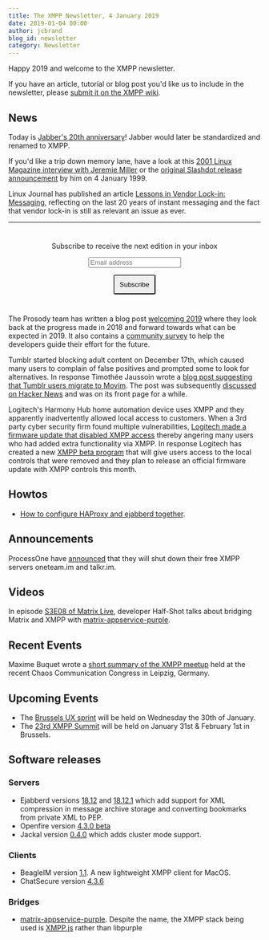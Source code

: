 ```yaml
---
title: The XMPP Newsletter, 4 January 2019
date: 2019-01-04 00:00
author: jcbrand
blog_id: newsletter 
category: Newsletter
---
```


Happy 2019 and welcome to the XMPP newsletter.

If you have an article, tutorial or blog post you'd like us to include in the
newsletter, please [submit it on the XMPP wiki](https://wiki.xmpp.org/web/News_and_Articles_for_the_next_XMPP_Newsletter).

## News

Today is [Jabber's 20th anniversary](https://fr.movim.eu/?blog%2Fdebacle%40movim.eu%2Fhappy-birthday-xmpp-20th-anniversary-of-1st-jabber-server-IBmtu8)!
Jabber would later be standardized and renamed to XMPP.

If you'd like a trip down memory lane, have a look at this [2001 Linux Magazine interview with Jeremie Miller](http://www.linux-mag.com/id/902/)
or the [original Slashdot release announcement](https://slashdot.org/story/99/01/04/1621211/open-real-time-messaging-system) by him on 4 January 1999.

Linux Journal has published an article [Lessons in Vendor Lock-in: Messaging](https://www.linuxjournal.com/content/lessons-vendor-lock-messaging),
reflecting on the last 20 years of instant messaging and 
the fact that vendor lock-in is still as relevant an issue as ever.

---

<form style="padding: 10px; text-align:center; margin-bottom: 30px;"
      action="https://tinyletter.com/xmpp" method="post" target="popupwindow"
      onsubmit="window.open('https://tinyletter.com/xmpp', 'popupwindow',
      'scrollbars=yes,width=800,height=600');return true">
<p><label for="tlemail">Subscribe to receive the next edition in your inbox</label></p>
<p><input type="text" placeholder="Email address" name="email" id="tlemail" /></p>
<input type="hidden" value="1" name="embed"/>
<input type="submit" style="padding: 10px; border-radius: 5%" value="Subscribe" />
</form>

The Prosody team has written a blog post [welcoming 2019](https://blog.prosody.im/welcoming-2019/)
where they look back at the progress made in 2018 and forward towards what can be expected in 2019.
It also contains a [community survey](https://goo.gl/forms/L1AKnTLXjIAfP27W2) to help the developers
guide their effort for the future.

Tumblr started blocking adult content on December 17th, which caused
many users to complain of false positives and prompted some to look for alternatives.
In response Timothée Jaussoin wrote a [blog post suggesting that Tumblr users migrate to Movim](https://nl.movim.eu/?node/pubsub.movim.eu/Movim/hey-tumblr-users-here-is-why-movim-could-be-the-best-platform-to-migrate-to-BpGnsH).
The post was subsequently [discussed on Hacker News](https://news.ycombinator.com/item?id=18601515)
and was on its front page for a while.

Logitech's Harmony Hub home automation device uses XMPP and they
apparently inadvertently allowed local access to customers.
When a 3rd party cyber security firm found multiple vulnerabilities,
[Logitech made a firmware update that disabled XMPP access](https://arstechnica.com/gadgets/2018/12/logitech-firmware-update-breaks-locally-controlled-harmony-hub-systems/)
thereby angering many users who had added extra functionality via XMPP.
In response Logitech has created a new
[XMPP beta program](https://community.logitech.com/s/question/0D55A00008D4bZ4SAJ/harmony-hub-firmware-update-fixes-vulnerabilities)
that will give users access to the local controls that were removed and they
plan to release an official firmware update with XMPP controls this month.


## Howtos

* [How to configure HAProxy and ejabberd together](https://blog.process-one.net/proxy-protocol-in-ejabberd/).

## Announcements

ProcessOne have [announced](https://blog.process-one.net/new-year-service-cleanup) that they will shut down their free XMPP servers oneteam.im and talkr.im. 

## Videos

In episode [S3E08 of Matrix Live](https://www.youtube.com/watch?v=B0faoVdw0ak),
developer Half-Shot talks about bridging Matrix and XMPP with [matrix-appservice-purple](hTtps://github.com/matrix-org/matrix-appservice-purple).

## Recent Events

Maxime Buquet wrote a [short summary of the XMPP meetup](https://mail.jabber.org/pipermail/members/2018-December/008930.html)
held at the recent Chaos Communication Congress in Leipzig, Germany.

## Upcoming Events

* The [Brussels UX sprint](https://wiki.xmpp.org/web/Sprints/2019_January_Brussels) will be held on Wednesday the 30th of January.
* The [23rd XMPP Summit](https://wiki.xmpp.org/web/Summit_23) will be held on January 31st & February 1st in Brussels.

## Software releases

### Servers

* Ejabberd versions [18.12](https://blog.process-one.net/ejabberd-18-12/) and [18.12.1](https://blog.process-one.net/ejabberd-18-12-1/)
  which add support for XML compression in message archive storage and converting bookmarks from private XML to PEP.
* Openfire version [4.3.0 beta](https://discourse.igniterealtime.org/t/openfire-4-3-0-beta-release/83533)
* Jackal version [0.4.0](https://github.com/ortuman/jackal/releases/tag/v0.4.0) which adds cluster mode support.

### Clients

* BeagleIM version [1.1](https://itunes.apple.com/us/app/beagleim-by-tigase-inc/id1445349494?l=pl&ls=1&mt=12). A new lightweight XMPP client for MacOS.
* ChatSecure version [4.3.6](https://chatsecure.org/blog/chatsecure-v436/)

### Bridges

* [matrix-appservice-purple](https://github.com/matrix-org/matrix-appservice-purple).
   Despite the name, the XMPP stack being used is [XMPP.js](https://github.com/xmppjs/xmpp.js/issues/523) rather than libpurple
